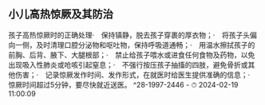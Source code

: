 ## 小儿高热惊厥及其防治


孩子高热惊厥时的正确处理·　保持镇静，脱去孩子穿裹的厚衣物；·　将孩子头偏向一侧，及时清理口腔分泌物和呕吐物，保持呼吸道通畅；·　用温水擦拭孩子的前胸、后背、腋下、大腿根部；·　禁止给孩子喂水或进食任何食物及药物，以免出现吸入性肺炎或呛咳引起窒息；·　不强行按压孩子抽搐的四肢，避免骨折或其他伤害；·　记录惊厥发作时间、发作形式，在就医时给医生提供准确的信息；·　惊厥时间超过5分钟，要尽快就近送医。 ^28-1997-2446
    - ⏱ 2024-02-19 11:00:09